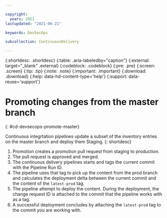 ```yaml
---

copyright:
  years: 2021
lastupdated: "2021-06-21"

keywords: DevSecOps

subcollection: ContinuousDelivery

---
```


{:shortdesc: .shortdesc}
{:table: .aria-labeledby="caption"}
{:external: target="_blank" .external}
{:codeblock: .codeblock}
{:pre: .pre}
{:screen: .screen}
{:tip: .tip}
{:note: .note}
{:important: .important}
{:download: .download}
{:help: data-hd-content-type='help'}
{:support: data-reuse='support'}

# Promoting changes from the master branch
{: #cd-devsecops-promote-master}

Continuous integrtation pipelines update a subset of the inventory entries on the master branch and deploy them Staging.
{: shortdesc}

 1. Promotion creates a promotion pull request from staging to production.
 2. The pull request is  approved and merged.
 3. The continuous delivery pipelines starts and tags the current commit with the Pipeline Run ID.
 4. The pipeline uses that tag to pick up the content from the prod branch and calculates the deployment delta between the current commit and the content of the `latest-prod` tag.
 5. The pipeline attempt to deploy the content. During the deployment, the change request ID is attached to the commit that the pipeline works with as a tag.
 6. A successful deployment concludes by attaching the `latest-prod` tag to the commit you are working with.
